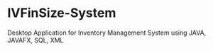 # IVFinSize-System
Desktop Application for Inventory Management System using JAVA, JAVAFX, SQL, XML
